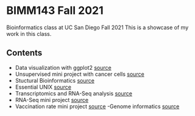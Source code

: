 # BIMM143 Fall 2021 
Bioinformatics class at UC San Diego Fall 2021
This is a showcase of my work in this class. 

## Contents
- Data visualization with ggplot2 [source](https://github.com/nicolemanuguid/bimm143/tree/main/class05)
- Unsupervised mini project with cancer cells [source](https://github.com/nicolemanuguid/bimm143/tree/main/class09mini_project)
- Stuctural Bioinformatics [source](https://github.com/nicolemanuguid/bimm143/tree/main/class11)
- Essential UNIX [source](https://github.com/nicolemanuguid/bimm143/tree/main/class13)
- Transcriptomics and RNA-Seq analysis [source](https://github.com/nicolemanuguid/bimm143/tree/main/class15)
- RNA-Seq mini project [source](https://github.com/nicolemanuguid/bimm143/tree/main/class16)
- Vaccination rate mini project [source](https://github.com/nicolemanuguid/bimm143/tree/main/class17)
-Genome informatics [source](https://github.com/nicolemanuguid/bimm143/tree/main/class18)
